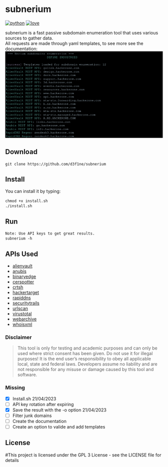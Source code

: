 # subnerium

[![python](http://forthebadge.com/images/badges/made-with-python.svg)](https://github.com/d3f1ne/)
[![love](http://forthebadge.com/images/badges/built-with-love.svg)](https://github.com/d3f1ne/)

subnerium is a fast passive subdomain enumeration tool that uses various sources to gather data.<br>
All requests are made through yaml templates, to see more see the documentation:
![subum](images/subnerium.png)

## Download

```
git clone https://github.com/d3f1ne/subnerium
```

## Install


You can install it by typing:

```
chmod +x install.sh
./install.sh
```

## Run

```
Note: Use API keys to get great results.
subnerium -h
```

## APIs Used

- [alienvault](https://github.com/d3f1ne/subnerium)
- [anubis](https://github.com/d3f1ne/subnerium)
- [binaryedge](https://github.com/d3f1ne/subnerium)
- [cerspotter](https://github.com/d3f1ne/subnerium)
- [crtsh](https://github.com/d3f1ne/subnerium)
- [hackertarget](https://github.com/d3f1ne/subnerium)
- [rapiddns](https://github.com/d3f1ne/subnerium)
- [securitytrails](https://github.com/d3f1ne/subnerium)
- [urlscan](https://github.com/d3f1ne/subnerium)
- [virustotal](https://github.com/d3f1ne/subnerium)
- [webarchive](https://github.com/d3f1ne/subnerium)
- [whoisxml](https://github.com/d3f1ne/subnerium)


### Disclaimer

> This tool is only for testing and academic purposes and can only be used where strict consent has been given. Do not use it for illegal purposes! It is the end user’s responsibility to obey all applicable local, state and federal laws. Developers assume no liability and are not responsible for any misuse or damage caused by this tool and software.

### Missing 
- [x] Install.sh 21/04/2023
- [ ] API key rotation after expiring
- [x] Save the result with the -o option 21/04/2023
- [ ] Filter junk domains
- [ ] Create the documentation
- [ ] Create an option to valide and add templates
## License

#This project is licensed under the GPL 3 License - see the LICENSE file for details
